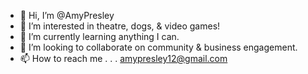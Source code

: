 - 👋 Hi, I’m @AmyPresley
- 👀 I’m interested in theatre, dogs, & video games!
- 🌱 I’m currently learning anything I can.
- 💞️ I’m looking to collaborate on community & business engagement.
- 📫 How to reach me . . . amypresley12@gmail.com 

<!---
AmyPresley/AmyPresley is a ✨ special ✨ repository because its `README.md` (this file) appears on your GitHub profile.
You can click the Preview link to take a look at your changes.
--->

